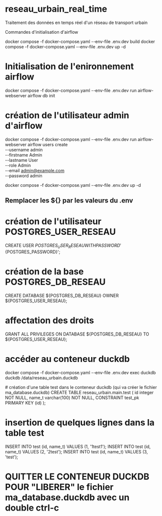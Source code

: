 # reseau_urbain_real_time
Traitement des données en temps réel d'un réseau de transport urbain

Commandes d'initialisation d'airflow


docker compose -f docker-compose.yaml --env-file .env.dev build
docker compose -f docker-compose.yaml --env-file .env.dev up -d

# Initialisation de l'enironnement airflow
docker compose -f docker-compose.yaml --env-file .env.dev run airflow-webserver airflow db init

# création de l'utilisateur admin d'airflow
docker compose -f docker-compose.yaml --env-file .env.dev run airflow-webserver airflow users create \
    --username admin \
    --firstname Admin \
    --lastname User \
    --role Admin \
    --email admin@example.com \
    --password admin
    

docker compose -f docker-compose.yaml --env-file .env.dev up -d


## Remplacer les ${} par les valeurs du .env
# création de l'utilisateur POSTGRES_USER_RESEAU
CREATE USER ${POSTGRES_USER_RESEAU} WITH PASSWORD '${POSTGRES_PASSWORD}';

# création de la base POSTGRES_DB_RESEAU
CREATE DATABASE ${POSTGRES_DB_RESEAU} OWNER ${POSTGRES_USER_RESEAU};

# affectation des droits
GRANT ALL PRIVILEGES ON DATABASE ${POSTGRES_DB_RESEAU} TO ${POSTGRES_USER_RESEAU};



# accéder au conteneur duckdb
docker compose -f docker-compose.yaml --env-file .env.dev exec duckdb duckdb /data/reseau_urbain.duckdb

# création d'une table test dans le conteneur duckdb (qui va créer le fichier ma_database.duckdb)
CREATE TABLE reseau_urbain.main.test (
	id integer NOT NULL,
	name_t varchar(100) NOT NULL,
	CONSTRAINT test_pk PRIMARY KEY (id)
);

# insertion de quelques lignes dans la table test
INSERT INTO test (id, name_t) VALUES (1, '1test1');
INSERT INTO test (id, name_t) VALUES (2, '2test');
INSERT INTO test (id, name_t) VALUES (3, 'test');

# QUITTER LE CONTENEUR DUCKDB POUR "LIBERER" le fichier ma_database.duckdb avec un double ctrl-c




